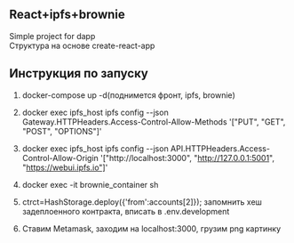 ## React+ipfs+brownie
Simple project for dapp  
Структура на основе create-react-app  
## Инструкция по запуску
1. docker-compose up -d(поднимется фронт, ipfs, brownie)
2. docker exec ipfs_host ipfs config --json Gateway.HTTPHeaders.Access-Control-Allow-Methods '["PUT", "GET", "POST", "OPTIONS"]'
3. docker exec ipfs_host ipfs config --json API.HTTPHeaders.Access-Control-Allow-Origin '["http://localhost:3000", "http://127.0.0.1:5001", "https://webui.ipfs.io"]'
4. docker exec -it brownie_container sh
5. ctrct=HashStorage.deploy({'from':accounts[2]}); запомнить хеш задеплоенного контракта, вписать в .env.development

6. Ставим Metamask, заходим на localhost:3000, грузим png картинку
